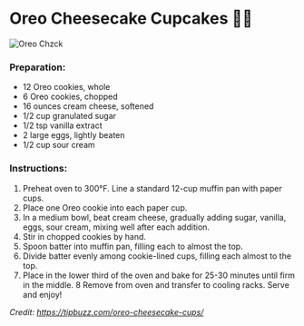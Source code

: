 # Oreo Cheesecake Cupcakes :woman_cook:
![Oreo Chzck](https://tipbuzz.com/wp-content/uploads/Oreo-Cheesecake-Cupcakes-1-5.jpg)

### Preparation:
- 12 Oreo cookies, whole
- 6 Oreo cookies, chopped
- 16 ounces cream cheese, softened
- 1/2 cup granulated sugar
- 1/2 tsp vanilla extract
- 2 large eggs, lightly beaten
- 1/2 cup sour cream

### Instructions: 
1. Preheat oven to 300°F. Line a standard 12-cup muffin pan with paper cups.
2. Place one Oreo cookie into each paper cup.
3. In a medium bowl, beat cream cheese, gradually adding sugar, vanilla, eggs, sour cream, mixing well after each addition.
4. Stir in chopped cookies by hand.
5. Spoon batter into muffin pan, filling each to almost the top.
6. Divide batter evenly among cookie-lined cups, filling each almost to the top.
7. Place in the lower third of the oven and bake for 25-30 minutes until firm in the middle.
8 Remove from oven and transfer to cooling racks. Serve and enjoy!

*Credit: https://tipbuzz.com/oreo-cheesecake-cups/*